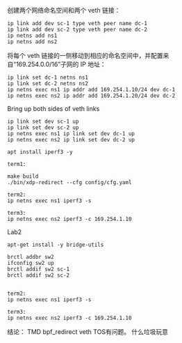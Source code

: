 
创建两个网络命名空间和两个 veth 链接：
```
ip link add dev sc-1 type veth peer name dc-1
ip link add dev sc-2 type veth peer name dc-2
ip netns add ns1
ip netns add ns2
```

将每个 veth 链接的一侧移动到相应的命名空间中，并配置来自“169.254.0.0/16”子网的 IP 地址：

```
ip link set dc-1 netns ns1
ip link set dc-2 netns ns2
ip netns exec ns1 ip addr add 169.254.1.10/24 dev dc-1
ip netns exec ns2 ip addr add 169.254.1.20/24 dev dc-2
```

Bring up both sides of veth links

```
ip link set dev sc-1 up
ip link set dev sc-2 up
ip netns exec ns1 ip link set dev dc-1 up
ip netns exec ns2 ip link set dev dc-2 up
```



```
apt install iperf3 -y
```

```
term1:

make build
./bin/xdp-redirect --cfg config/cfg.yaml

term2:
ip netns exec ns1 iperf3 -s 

term3:
ip netns exec ns2 iperf3 -c 169.254.1.10

```




Lab2
```
apt-get install -y bridge-utils

brctl addbr sw2
ifconfig sw2 up
brctl addif sw2 sc-1
brctl addif sw2 sc-2


term2:
ip netns exec ns1 iperf3 -s 

term3:
ip netns exec ns2 iperf3 -c 169.254.1.10

```


结论： TMD bpf_redirect veth TOS有问题。 什么垃圾玩意